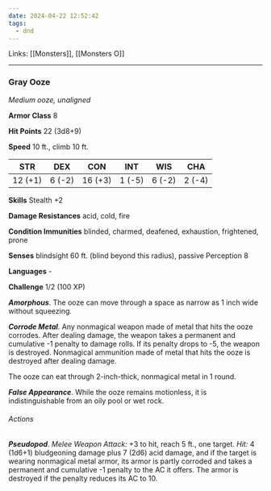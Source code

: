 ```yaml
---
date: 2024-04-22 12:52:42
tags:
  - dnd
---
```

Links: [[Monsters]], [[Monsters O]]

---
### Gray Ooze

*Medium ooze, unaligned*

**Armor Class** 8

**Hit Points** 22 (3d8+9)

**Speed** 10 ft., climb 10 ft.

| STR     | DEX    | CON     | INT    | WIS    | CHA    |
|---------|--------|---------|--------|--------|--------|
| 12 (+1) | 6 (-2) | 16 (+3) | 1 (-5) | 6 (-2) | 2 (-4) |

**Skills** Stealth +2

**Damage Resistances** acid, cold, fire

**Condition Immunities** blinded, charmed, deafened, exhaustion, frightened, prone

**Senses** blindsight 60 ft. (blind beyond this radius), passive Perception 8

**Languages** -

**Challenge** 1/2 (100 XP)

***Amorphous***. The ooze can move through a space as narrow as 1 inch wide without squeezing.

***Corrode Metal***. Any nonmagical weapon made of metal that hits the ooze corrodes. After dealing damage, the weapon takes a permanent and cumulative -1 penalty to damage rolls. If its penalty drops to -5, the weapon is destroyed. Nonmagical ammunition made of metal that hits the ooze is destroyed after dealing damage.

The ooze can eat through 2-inch-thick, nonmagical metal in 1 round.

***False Appearance***. While the ooze remains motionless, it is indistinguishable from an oily pool or wet rock.

###### Actions

***Pseudopod***. *Melee Weapon Attack:* +3 to hit, reach 5 ft., one target. *Hit:* 4 (1d6+1) bludgeoning damage plus 7 (2d6) acid damage, and if the target is wearing nonmagical metal armor, its armor is partly corroded and takes a permanent and cumulative -1 penalty to the AC it offers. The armor is destroyed if the penalty reduces its AC to 10.